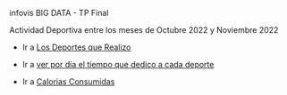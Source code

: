 infovis BIG DATA - TP Final

Actividad Deportiva entre los meses de Octubre 2022 y Noviembre 2022

* Ir a [Los Deportes que Realizo](https://leito1981.github.io/infovis/S4/QueDeportesPractico.html)

* Ir a [ver por día el tiempo que dedico a cada deporte](https://leito1981.github.io/infovis/S4/TiempoMes.html)

* Ir a [Calorias Consumidas](https://leito1981.github.io/infovis/S4/CaloriasQuemadas.html)
